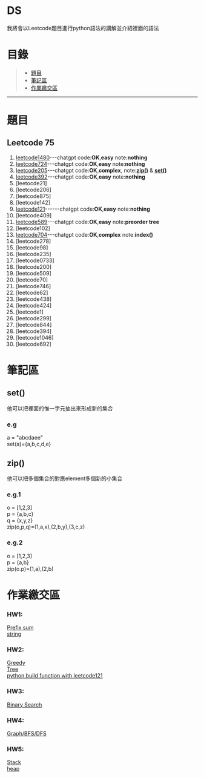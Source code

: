 # DS

我將會以Leetcode題目進行python語法的講解並介紹裡面的語法
# 目錄
>+ [題目](https://github.com/SAStommy/DS#題目)
>+ [筆記區](https://github.com/SAStommy/DS#筆記區)
>+ [作業繳交區](https://github.com/SAStommy/DS#作業繳交區)
---
# 題目
## Leetcode 75
1. [leetcode1480](https://youtu.be/rvw0IztUh7I)---chatgpt code:**OK**,**easy** note:**nothing**
2. [leetcode724](https://youtu.be/ymMvJfbbtVY)---chatgpt code:**OK**,**easy** note:**nothing**
3. [leetcode205](https://youtu.be/JoULDV7ixro)---chatgpt code:**OK**,**complex**, note:[**zip()**](https://github.com/SAStommy/DS#zip) & [**set()**](https://github.com/SAStommy/DS#set)
4. [leetcode392](https://youtu.be/Bjyp7qpvP6E)---chatgpt code:**OK**,**easy** note:**nothing**
5. [leetocde21]
6. [leetcode206]
7. [leetcode875]
8. [leetcode142]
9. [leetcode121](https://youtu.be/RwLnlgxk_5k)------chatgpt code:**OK**,**easy** note:**nothing**
10. [leetcode409]
11. [leetcode589](https://youtu.be/po5KXxLu-mE)---chatgpt code:**OK**,**easy** note:**preorder tree**
12. [leetcode102]
13. [leetcode704](https://youtu.be/Ov6Tg4wox-4)---chatgpt code:**OK**,**complex** note:**index()**
14. [leetcode278]
15. [leetcode98]
16. [leetcode235]
17. [leetcode0733]
18. [leetcode200]
19. [leetcode509]
20. [leetcode70]
21. [leetcode746]
22. [leetcode62]
23. [leetcode438]
24. [leetcode424]
25. [leetcode1]
26. [leetcode299]
27. [leetcode844]
28. [leetcode394]
29. [leetcode1046]
30. [leetcode692]
# 筆記區
## set()
他可以把裡面的惟一字元抽出來形成新的集合
### e.g
a = "abcdaee"\
set(a)={a,b,c,d,e}
## zip()
他可以把多個集合的對應element多個新的小集合
### e.g.1
o = [1,2,3]\
p = {a,b,c}\
q = {x,y,z}\
zip(o,p,q)=(1,a,x),(2,b,y),(3,c,z)
### e.g.2
o = [1,2,3]\
p = {a,b}\
zip(o.p)=(1,a),(2,b)
# 作業繳交區
### HW1:
[Prefix sum](https://youtu.be/rvw0IztUh7I)\
[string](https://youtu.be/JoULDV7ixro)
### HW2:
[Greedy](https://youtu.be/RwLnlgxk_5k)\
[Tree](https://youtu.be/po5KXxLu-mE)\
[python build function with leetcode121](https://youtu.be/pXYctbvK6Tw)
### HW3:
[Binary Search](https://youtu.be/Ov6Tg4wox-4)
### HW4:
[Graph/BFS/DFS]()
### HW5:
[Stack]()\
[heap]()
